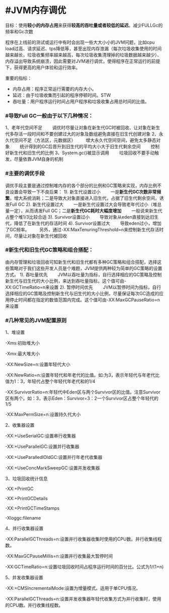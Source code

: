 # #JVM内存调优

目标：使用**较小的内存占用**来获得**较高的吞吐量或者较低的延迟**。减少FULLGc的频率和Gc次数

程序在上线前的测试或运行中有时会出现一些大大小小的JVM问题，比如cpu load过高、请求延迟、tps降低等，甚至出现内存泄漏（每次垃圾收集使用的时间越来越长，垃圾收集频率越来越高，每次垃圾收集清理掉的垃圾数据越来越少）、内存溢出导致系统崩溃，因此需要对JVM进行调优，使得程序在正常运行的前提下，获得更高的用户体验和运行效率。

重要的指标：

- 内存占用：程序正常运行需要的内存大小。
- 延迟：由于垃圾收集而引起的程序停顿时间。STW
- 吞吐量：用户程序运行时间占用户程序和垃圾收集占用总时间的比值。

### #导致Full GC一般由于以下几种情况：

1、老年代空间不足
  调优时尽量让对象在新生代GC时被回收、让对象在新生代多存活一段时间和不要创建过大的对象及数组避免直接在旧生代创建对象
2、永久代空间不足（方法区，元数据区）
  增大永久代空间空间，避免太多静态对象
  统计得到的GC后晋升到旧生代的平均大小大于旧生代剩余空间
  控制好新生代和旧生代的比例
3、System.gc()被显示调用
  垃圾回收不要手动触发，尽量依靠JVM自身的机制



### **#主要的调优手段**

调优手段主要是通过控制堆内存的各个部分的比例和GC策略来实现，内存比例不良设置会导致一下不良后果：
1). 新生代设置过小 
  一是**新生代GC次数非常频繁**，增大系统消耗；二是导致大对象直接进入旧生代，占据了旧生代剩余空间，诱发Full GC
2). 新生代设置过大
  一是新生代设置过大会导致老年代过小（堆总量一定），从而诱发Full GC；二是**新生代GC耗时大幅度增加**
  一般说来新生代占整个堆1/3比较合适
3). Survivor设置过小
  导致对象从eden直接到达旧生代，降低了在新生代的存活时间
4). Survivor设置过大
  导致eden过小，增加了GC频率。
  另外，通过-XX:MaxTenuringThreshold=n来控制新生代存活时间，尽量让对象在新生代被回收



### #**新生代和旧生代GC策略和组合搭配：**

由内存管理和垃圾回收可知新生代和旧生代都有多种GC策略和组合搭配，选择这些策略对于我们这些开发人员是个难题，JVM提供两种较为简单的GC策略的设置方式。
1). 吞吐量优先
  JVM以吞吐量为指标，自行选择相应的GC策略及控制新生代与旧生代的大小比例，来达到吞吐量指标。这个值可由-XX:GCTimeRatio=n来设置
2). 暂停时间优先
  JVM以暂停时间为指标，自行选择相应的GC策略及控制新生代与旧生代的大小比例，尽量保证每次GC造成的应用停止时间都在指定的数值范围内完成。这个值可由-XX:MaxGCPauseRatio=n来设置



### #几种常见的JVM配置原则

1、堆设置

-Xms:初始堆大小

-Xmx:最大堆大小

-XX:NewSize=n:设置年轻代大小

-XX:NewRatio=n:设置年轻代和年老代的比值。如:为3，表示年轻代与年老代比值为1：3，年轻代占整个年轻代年老代和的1/4

-XX:SurvivorRatio=n:年轻代中Eden区与两个Survivor区的比值。注意Survivor区有两个。如：3，表示Eden：Survivor=3：2一个Survivor区占整个年轻代的1/5

-XX:MaxPermSize=n:设置持久代大小

2、收集器设置

-XX:+UseSerialGC:设置串行收集器

-XX:+UseParallelGC:设置并行收集器

-XX:+UseParalledlOldGC:设置并行年老代收集器

-XX:+UseConcMarkSweepGC:设置并发收集器

3、垃圾回收统计信息

-XX:+PrintGC

-XX:+PrintGCDetails

-XX:+PrintGCTimeStamps

-Xloggc:filename

4、并行收集器设置

-XX:ParallelGCThreads=n:设置并行收集器收集时使用的CPU数。并行收集线程数。

-XX:MaxGCPauseMillis=n:设置并行收集最大暂停时间

-XX:GCTimeRatio=n:设置垃圾回收时间占程序运行时间的百分比。公式为1/(1+n)

5、并发收集器设置

-XX:+CMSIncrementalMode:设置为增量模式。适用于单CPU情况。

-XX:ParallelGCThreads=n:设置并发收集器年轻代收集方式为并行收集时，使用的CPU数。并行收集线程数。